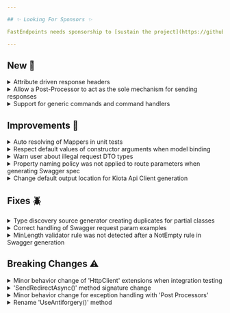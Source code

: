 ```yaml
---

## ✨ Looking For Sponsors ✨

FastEndpoints needs sponsorship to [sustain the project](https://github.com/FastEndpoints/FastEndpoints/issues/449). Please help out if you can.

---
```


[//]: # (<details><summary>title text</summary></details>)

## New 🎉

<details><summary>Attribute driven response headers</summary>

Please see the [documentation](https://fast-endpoints.com/docs/misc-conveniences#attribute-driven-response-headers) for more information.

</details>

<details><summary>Allow a Post-Processor to act as the sole mechanism for sending responses</summary>

As shown in [this example](https://gist.github.com/dj-nitehawk/6e23842dcb7640b165fd80ba57967540), a post-processor can now be made the sole orchestrator of sending the
appropriate response such as in the case with the "Results Pattern".

</details>

<details><summary>Support for generic commands and command handlers</summary>

Please see the [documentation](https://fast-endpoints.com/docs/command-bus#generic-commands-handlers) for more information.

</details>

## Improvements 🚀

<details><summary>Auto resolving of Mappers in unit tests</summary>

Previously it was necessary for the user to instantiate and set the mapper on endpoints when unit testing endpoints classes. It is no longer necessary to do so
unless you want to. Existing code doesn't need to change as the `Mapper` property is still publicly settable.

</details>

<details><summary>Respect default values of constructor arguments when model binding</summary>

The default request binder will now use the default values from the constructor arguments of the DTO when instantiating the DTO before model binding starts. For
example, the `SomeOtherParam` property will have a value of `10` if no other binding sources provides a value for it.

```csharp
record MyRequest(string SomeParam,
                 int SomeOtherParam = 10);
```

</details>

<details><summary>Warn user about illegal request DTO types</summary>

FastEndpoints only supports model binding with DTOs that have publicly accessible properties. The following is not supported:

```csharp
sealed class MyEndpoint : Endpoint<Guid>
```

A more detailed `NotSupportedException` is now being thrown to make it easy track down the offending endpoint.

</details>

<details><summary>Property naming policy was not applied to route parameters when generating Swagger spec</summary>

If you had a request DTO like this:

```csharp
sealed class MyRequest
{
    public long SomeId { get; set; }
}
```

And a route like this:

```csharp
public override void Configure()
{
    Get("/something/{someID}");
}
```

Where the case of the parameter is different, and also had a property naming policy applied like this:

```csharp
app.UseFastEndpoints(c => c.Serializer.Options.PropertyNamingPolicy = JsonNamingPolicy.KebabCaseLower)
```

Previously the Swagger spec generated would have a mismatched operation path parameter `{someID}` and a Swagger request parameter `some-id`.

Now the Swagger path parameter is correctly rendered to match with the exact value/case as the request parameter.

</details>

<details><summary>Change default output location for Kiota Api Client generation</summary>

When using `.MapApiClientEndpoint()`, previously the default value was a sub folder called `ClientGen` under the current folder. The default has been changed to a sub folder called `KiotaClientGen` in the current user's `TEMP` folder away from any project/source files, which is a much safer default location.

</details>

## Fixes 🪲

<details><summary>Type discovery source generator creating duplicates for partial classes</summary>

The type discovery source generator will now correctly detect partial classes of targets and only create a single entry. #574

</details>

<details><summary>Correct handling of Swagger request param examples</summary>

Examples for request parameters were previously rendered as strings instead of the respective primitives or json objects.

Given the DTO model (with examples as xml tags):

```csharp
sealed class MyRequest
{
    /// <example>
    /// 10
    /// </example>
    public int SomeNumber { get; set; }

    /// <example>
    /// ["blah1","blah2"]
    /// </example>
    public string[] SomeList { get; set; }

    /// <example>
    /// { id : 1000, name : "john" }
    /// </example>
    public Nested SomeClass { get; set; }

    public sealed class Nested
    {
        public int Id { get; set; }
        public Guid GuidId { get; set; }
        public string Name { get; set; }
    }
}
```

Will now be correctly rendered as follows:

```json
"parameters": [
    {
        "name": "someNumber",
        "example": 10
    },
    {
        "name": "someList",        
        "example": [
            "blah1",
            "blah2"
        ]
    },
    {
        "name": "someClass",        
        "example": {
            "id": 1000,
            "name": "john"
        }
    }
]
```

</details>

<details><summary>MinLength validator rule was not detected after a NotEmpty rule in Swagger generation</summary>

```csharp
RuleFor(r => r.Name)
    .NotEmpty()
    .MinimumLength(10); // this was not being picked up before
```

</details>

## Breaking Changes ⚠️

<details><summary>Minor behavior change of 'HttpClient' extensions when integration testing</summary>

Previous behavior of the HttpClient extension methods such as `GETAsync()`,`PUTAsync()` was to swallow any deserialization exceptions and return a default value for the `TestResult.Result` property. While this works fine for 99% of scenarios, it's not apparent for the developer why exactly it's null such as in the case of #588

From now on, if an exception occurs with deserialization on successful requests, it will not be swallowed. The test will fail with an exception.

</details>

<details><summary>'SendRedirectAsync()' method signature change</summary>

The method signature has been updated to the following:

```csharp
SendRedirectAsync(string location, bool isPermanent = false, bool allowRemoteRedirects = false)
```

This would be a breaking change only if you were doing any of the following:

- Redirecting to a remote url instead of a local url. In which case simply set `allowRemoteRedirects` to `true`. otherwise the new behavior will throw an exception.
  this change was done to prevent [open redirect attacks](https://learn.microsoft.com/en-us/aspnet/mvc/overview/security/preventing-open-redirection-attacks) by default.

- A cancellation token was passed in to the method. The new method does not support cancellation due to the underlying `Results.Redirect(...)` methods do not support
  cancellation.

</details>

<details><summary>Minor behavior change for exception handling with 'Post Processors'</summary>

Previously when an exception is [handled by a post-processor](https://fast-endpoints.com/docs/pre-post-processors#handling-unhandled-exceptions-with-post-processors)
the captured exception would only be thrown out to the middleware pipeline in case the post-processor hasn't already written to the response stream. Detecting this
reliably has proven to be difficult and now your post-processor must explicitly call the following method if it's handling the exception itself and don't need the
exception to be thrown out to the pipeline.

```csharp
public class ExceptionProcessor : IPostProcessor<Request, Response>
{
    public async Task PostProcessAsync(IPostProcessorContext<Request, Response> ctx, ...)
    {
        ctx.MarkExceptionAsHandled();
        //do your exception handling after this call
    }
}
```

</details>

<details><summary>Rename 'UseAntiforgery()' method</summary>

The `builder.Services.UseAntiForgery()` extension method has been renamed to `.UseAntiforgeryFE()` in order to avoid confusion.

</details>